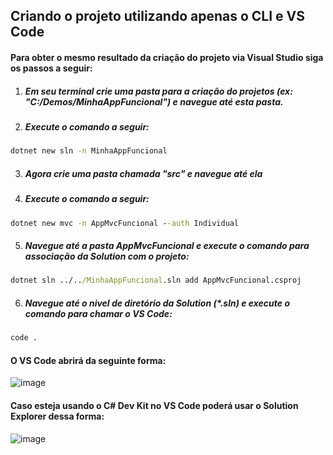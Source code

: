 ## Criando o projeto utilizando apenas o CLI e VS Code

#### Para obter o mesmo resultado da criação do projeto via Visual Studio siga os passos a seguir:

1) ##### Em seu terminal crie uma pasta para a criação do projetos (ex: "C:/Demos/MinhaAppFuncional") e navegue até esta pasta.
2) ##### Execute o comando a seguir:

```cmd
dotnet new sln -n MinhaAppFuncional
```

3) ##### Agora crie uma pasta chamada "src" e navegue até ela
4) ##### Execute o comando a seguir:

```cmd
dotnet new mvc -n AppMvcFuncional --auth Individual
```
5) ##### Navegue até a pasta AppMvcFuncional e execute o comando para associação da Solution com o projeto:

```cmd
dotnet sln ../../MinhaAppFuncional.sln add AppMvcFuncional.csproj
```

6) ##### Navegue até o nivel de diretório da Solution (*.sln) e execute o comando para chamar o VS Code:

```cmd
code . 
```

#### O VS Code abrirá da seguinte forma:
![image](https://github.com/team-desenvolvedor-io/eduardo-pires/assets/5068797/1a71c1c7-b275-47f8-874b-5dccb8eec3f4)

#### Caso esteja usando o C# Dev Kit no VS Code poderá usar o Solution Explorer dessa forma:
![image](https://github.com/team-desenvolvedor-io/eduardo-pires/assets/5068797/21421f1f-8723-4d87-98d8-252104b6328b)



